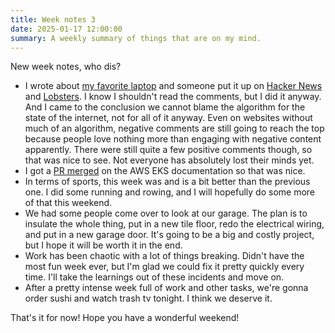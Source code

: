 ```yaml
---
title: Week notes 3
date: 2025-01-17 12:00:00
summary: A weekly summary of things that are on my mind.
---
```


New week notes, who dis?

- I wrote about [my favorite laptop](https://mijndertstuij.nl/posts/the-best-laptop-ever/) and someone put it up on [Hacker News](https://news.ycombinator.com/item?id=42715462) and [Lobsters](https://lobste.rs/s/y7n6lo/best_laptop_ever). I know I shouldn't read the comments, but I did it anyway. And I came to the conclusion we cannot blame the algorithm for the state of the internet, not for all of it anyway. Even on websites without much of an algorithm, negative comments are still going to reach the top because people love nothing more than engaging with negative content apparently. There were still quite a few positive comments though, so that was nice to see. Not everyone has absolutely lost their minds yet.
- I got a [PR merged](https://github.com/awsdocs/amazon-eks-user-guide/pull/828) on the AWS EKS documentation so that was nice.
- In terms of sports, this week was and is a bit better than the previous one. I did some running and rowing, and I will hopefully do some more of that this weekend.
- We had some people come over to look at our garage. The plan is to insulate the whole thing, put in a new tile floor, redo the electrical wiring, and put in a new garage door. It's going to be a big and costly project, but I hope it will be worth it in the end.
- Work has been chaotic with a lot of things breaking. Didn't have the most fun week ever, but I'm glad we could fix it pretty quickly every time. I'll take the learnings out of these incidents and move on.
- After a pretty intense week full of work and other tasks, we're gonna order sushi and watch trash tv tonight. I think we deserve it.

That's it for now! Hope you have a wonderful weekend!